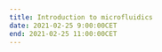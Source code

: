 ```yaml
---
title: Introduction to microfluidics
date: 2021-02-25 9:00:00CET
end: 2021-02-25 11:00:00CET
---
```

